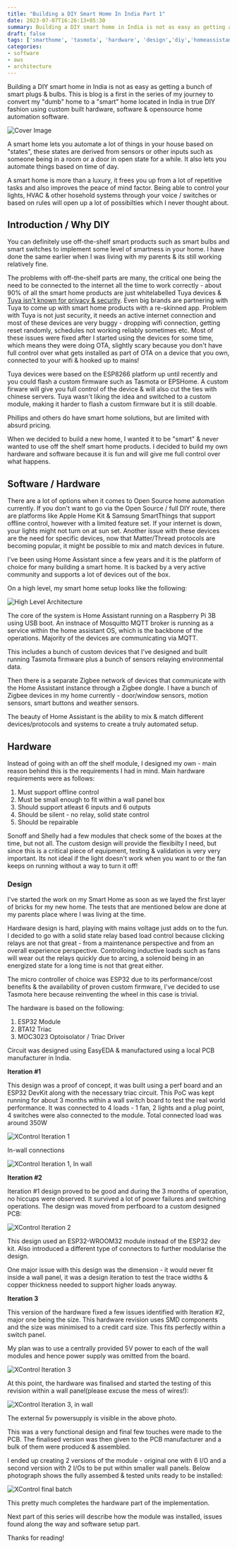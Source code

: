 ```yaml
---
title: "Building a DIY Smart Home In India Part 1"
date: 2023-07-07T16:26:13+05:30
summary: Building a DIY smart home in India is not as easy as getting a bunch of smart plugs & bulbs. This is my journey of converting my "dumb" home to a "smart" home in India using DIY methods using custom built hardware, software & opensource stack.
draft: false
tags: ['smarthome', 'tasmota', 'hardware', 'design','diy','homeassistant']
categories:
- software
- aws
- architecture
---
```


Building a DIY smart home in India is not as easy as getting a bunch of smart plugs & bulbs. This is blog is a first in the series of my journey to convert my "dumb" home to a "smart" home located in India in true DIY fashion using custom built hardware, software & opensource home automation software.

![Cover Image](/assets/images/building-a-smart-home/home-automation-cover.png)

A smart home lets you automate a lot of things in your house based on "states", these states are derived from sensors or other inputs such as someone being in a room or a door in open state for a while. It also lets you automate things based on time of day.

A smart home is more than a luxury, it frees you up from a lot of repetitive tasks and also improves the peace of mind factor. Being able to control your lights, HVAC & other hosehold systems through your voice / switches or based on rules will open up a lot of possibilties which I never thought about.


## Introduction / Why DIY

You can definitely use off-the-shelf smart products such as smart bulbs and smart switches to implement some level of smartness in your home. I have done the same earlier when I was living with my parents & its still working relatively fine. 

The problems with off-the-shelf parts are many, the critical one being the need to be connected to the internet all the time to work correctly - about 90% of all the smart home products are just whitelabelled Tuya devices & [Tuya isn't known for privacy & security](https://www.voanews.com/a/east-asia-pacific_voa-news-china_cybersecurity-experts-worried-chinese-firms-control-smart-devices/6209815.html). Even big brands are partnering with Tuya to come up with smart home products with a re-skinned app. Problem with Tuya is not just security, it needs an active internet connection and most of these devices are very buggy - dropping wifi connection, getting reset randomly, schedules not working reliably sometimes etc. Most of these issues were fixed after I started using the devices for some time, which means they were doing OTA, slightly scary because you don't have full control over what gets installed as part of OTA on a device that you own, connected to your wifi & hooked up to mains!

Tuya devices were based on the ESP8266 platform up until recently and you could flash a custom firmware such as Tasmota or EPSHome. A custom firware will give you full control of the device & will also cut the ties with chinese servers. Tuya wasn't liking the idea and switched to a custom module, making it harder to flash a custom firmware but it is still doable. 

Phillips and others do have smart home solutions, but are limited with absurd pricing. 

When we decided to build a new home, I wanted it to be "smart" & never wanted to use off the shelf smart home products. I decided to build my own hardware and software because it is fun and will give me full control over what happens.

## Software / Hardware

There are a lot of options when it comes to Open Source home automation currently. If you don't want to go via the Open Source / full DIY route, there are platforms like Apple Home Kit & Samsung SmartThings that support offline control, however with a limited feature set. If your internet is down, your lights might not turn on at sun set. Another issue with these devices are the need for specific devices, now that Matter/Thread protocols are becoming popular, it might be possible to mix and match devices in future.

I've been using Home Assistant since a few years and it is the platform of choice for many building a smart home. It is backed by a very active community and supports a lot of devices out of the box. 

On a high level, my smart home setup looks like the following:

![High Level Architecture](/assets/images/building-a-smart-home/HomeAutomation_Blog.drawio.png)

The core of the system is Home Assistant running on a Raspberry Pi 3B using USB boot. An instnace of Mosquitto MQTT broker is running as a service within the home assistant OS, which is the backbone of the operations. Majority of the devices are communicating via MQTT.

This includes a bunch of custom devices that I've designed and built running Tasmota firmware plus a bunch of sensors relaying environmental data.

Then there is a separate Zigbee network of devices that communicate with the Home Assistant instance through a Zigbee dongle. I have a bunch of Zigbee devices in my home currently - door/window sensors, motion sensors, smart buttons and weather sensors. 

The beauty of Home Assistant is the ability to mix & match different devices/protocols and systems to create a truly automated setup.

## Hardware

Instead of going with an off the shelf module, I designed my own - main reason behind this is the requirements I had in mind. Main hardware requirements  were as follows:

1. Must support offline control
2. Must be small enough to fit within a wall panel box
3. Should support atleast 6 inputs and 6 outputs
4. Should be silent - no relay, solid state control 
5. Should be repairable 

Sonoff and Shelly had a few modules that check some of the boxes at the time, but not all. The custom design will provide the flexibilty I need, but since this is a critical piece of equipment, testing & validation is very very important. Its not ideal if the light doesn't work when you want to or the fan keeps on running without a way to turn it off!

### Design

I've started the work on my Smart Home as soon as we layed the first layer of bricks for my new home. The tests that are mentioned below are done at my parents place where I was living at the time.

Hardware design is hard, playing with mains voltage just adds on to the fun. I decided to go with a solid state relay based load control because clicking relays are not that great - from a maintenance perspective and from an overall experience perspective. Controlloing inductive loads such as fans will wear out the relays quickly due to arcing, a solenoid being in an energized state for a long time is not that great either.

The micro controller of choice was ESP32 due to its performance/cost benefits & the availability of proven custom firmware, I've decided to use Tasmota here because reinventing the wheel in this case is trivial.

The hardware is based on the following:

1. ESP32 Module
2. BTA12 Triac
3. MOC3023 Optoisolator / Triac Driver

Circuit was designed using EasyEDA & manufactured using a local PCB manufacturer in India.

**Iteration #1**

This design was a proof of concept, it was built using a perf board and an ESP32 DevKit along with the necessary triac circuit. This PoC was kept running for about 3 months within a wall switch board to test the real world performance. It was connected to 4 loads - 1 fan, 2 lights and a plug point, 4 switches were also connected to the module. Total connected load was around 350W

![XControl Iteration 1](/assets/images/building-a-smart-home/iteration_1.jpg)

In-wall connections

![XControl Iteration 1, In wall](/assets/images/building-a-smart-home/iteration_1_wall_panel.jpg)

**Iteration #2**

Iteration #1 design proved to be good and during the 3 months of operation, no hiccups were observed. It survived a lot of power failures and switching operations. The design was moved from perfboard to a custom designed PCB:


![XControl Iteration 2](/assets/images/building-a-smart-home/iteration_2.jpg)

This design used an ESP32-WROOM32 module instead of the ESP32 dev kit. Also introduced a different type of connectors to further modularise the design.

One major issue with this design was the dimension - it would never fit inside a wall panel, it was a design iteration to test the trace widths & copper thickness needed to support higher loads anyway.

**Iteration 3**

This version of the hardware fixed a few issues identified with Iteration #2, major one being the size. This hardware revision uses SMD components and the size was minimised to a credit card size. This fits perfectly within a switch panel. 

My plan was to use a centrally provided 5V power to each of the wall modules and hence power supply was omitted from the board.

![XControl Iteration 3](/assets/images/building-a-smart-home/iteration_3.jpg)

At this point, the hardware was finalised and started the testing of this revision within a wall panel(please excuse the mess of wires!):

![XControl Iteration 3, in wall](/assets/images/building-a-smart-home/iteration_3_wall_mount.jpg)

The external 5v powersupply is visible in the above photo.

This was a very functional design and final few touches were made to the PCB. The finalised version was then given to the PCB manufacturer and a bulk of them were produced & assembled.

I ended up creating 2 versions of the module - original one with 6 I/O and a second version with 2 I/Os to be put within smaller wall panels. Below photograph shows the fully assembed & tested units ready to be installed:

![XControl final batch](/assets/images/building-a-smart-home/final_batch.jpg)

This pretty much completes the hardware part of the implementation. 

Next part of this series will describe how the module was installed, issues found along the way and software setup part.

Thanks for reading!